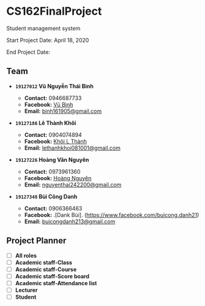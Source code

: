 # CS162FinalProject
Student management system

Start Project Date: April 18, 2020

End Project Date:
## Team
- **`19127012` Vũ Nguyễn Thái Bình**
  - **Contact:** 0946687733
  - **Facebook:** [Vũ Bình](https://www.facebook.com/vubinh.hcmus)
  - **Email:** binh161905@gmail.com

- **`19127186` Lê Thành Khôi**
  - **Contact:** 0904074894
  - **Facebook:** [Khôi L Thành](https://www.facebook.com/tkoii.810)
  - **Email:** lethanhkhoi081001@gmail.com

- **`19127226` Hoàng Văn Nguyên**
  - **Contact:** 0973961360
  - **Facebook:** [Hoàng Nguyên](https://www.facebook.com/hoangvannguyen24)
  - **Email:** nguyenthai242200@gmail.com
  
- **`19127348` Bùi Công Danh**
  - **Contact:** 0906366463
  - **Facebook:** .[Dank Bùi]. (https://www.facebook.com/buicong.danh21)
  - **Email:** buicongdanh213@gmail.com
## Project Planner
- [ ] **All roles**
- [ ] **Academic staff-Class**
- [ ] **Academic staff-Course**
- [ ] **Academic staff-Score board**
- [ ] **Academic staff-Attendance list**
- [ ] **Lecturer**
- [ ] **Student**
